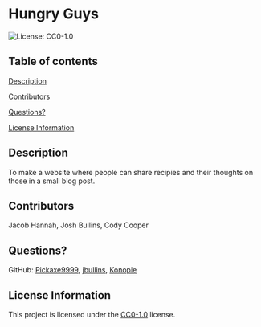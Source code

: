# Hungry Guys

![License: CC0-1.0](https://licensebuttons.net/l/zero/1.0/80x15.png)


## Table of contents
[Description](#description)

[Contributors](#contributors)

[Questions?](#questions)

[License Information](#license-information)

## Description
To make a website where people can share recipies and their thoughts on those in a small blog post.

## Contributors
Jacob Hannah, Josh Bullins, Cody Cooper

## Questions?
GitHub: [Pickaxe9999](https://github.com/Pickaxe9999), [jbullins](https://github.com/jbullins), [Konopie](https://github.com/Konopie)

## License Information
This project is licensed under the [CC0-1.0](https://creativecommons.org/publicdomain/zero/1.0/) license. 
